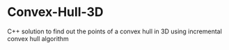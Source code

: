 # Convex-Hull-3D
C++ solution to find out the points of a convex hull in 3D using incremental convex hull algorithm  
